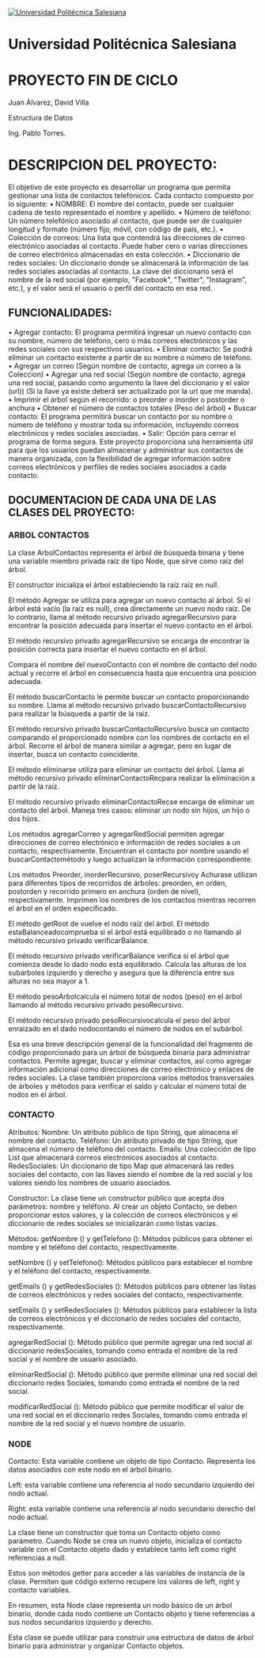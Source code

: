 [![Universidad Politécnica Salesiana ](UPS "Universidad Politécnica Salesiana ")](https://upload.wikimedia.org/wikipedia/commons/b/b0/Logo_Universidad_Polit%C3%A9cnica_Salesiana_del_Ecuador.png "Universidad Politécnica Salesiana ")
# Universidad Politécnica Salesiana
# PROYECTO FIN DE CICLO
Juan Álvarez, David Villa

Estructura de Datos

Ing. Pablo Torres.



# DESCRIPCION DEL PROYECTO:

El objetivo de este proyecto es desarrollar un programa que permita gestionar una lista de contactos telefónicos. Cada contacto compuesto por lo siguiente:
•	NOMBRE: El nombre del contacto, puede ser cualquier cadena de texto representado el nombre y apellido.
•	Número de teléfono: Un número telefónico asociado al contacto, que puede ser de cualquier longitud y formato (número fijo, móvil, con código de país, etc.).
•	Colección de correos: Una lista que contendrá las direcciones de correo electrónico asociadas al contacto. Puede haber cero o varias direcciones de correo electrónico almacenadas en esta colección.
•	Diccionario de redes sociales: Un diccionario donde se almacenará la información de las redes sociales asociadas al contacto. La clave del diccionario será el nombre de la red social (por ejemplo, "Facebook", "Twitter", "Instagram", etc.), y el valor será el usuario o perfil del contacto en esa red.

## FUNCIONALIDADES:

•	Agregar contacto: El programa permitirá ingresar un nuevo contacto con su nombre, número de teléfono, cero o más correos electrónicos y las redes sociales con sus respectivos usuarios.
•	Eliminar contacto: Se podrá eliminar un contacto existente a partir de su nombre o número de teléfono.
•	Agregar un correo (Según nombre de contacto, agrega un correo a la Coleccion)
•	Agregar una red social (Según nombre de contacto, agrega una red social, pasando como argumento la llave del diccionario y el valor (url)) (Si la llave ya existe deberá ser actualizado por la url que me manda).
•	Imprimir el árbol según el recorrido:
o	preorder
o	inorder
o	postorder
o	anchura
•	Obtener el número de contactos totales (Peso del árbol)
•	Buscar contacto: El programa permitirá buscar un contacto por su nombre o número de teléfono y mostrar toda su información, incluyendo correos electrónicos y redes sociales asociadas.
•	Salir: Opción para cerrar el programa de forma segura.
Este proyecto proporciona una herramienta útil para que los usuarios puedan almacenar y administrar sus contactos de manera organizada, con la flexibilidad de agregar información sobre correos electrónicos y perfiles de redes sociales asociados a cada contacto.


## DOCUMENTACION DE CADA UNA DE LAS CLASES DEL PROYECTO:

### ARBOL CONTACTOS
La clase ArbolContactos representa el árbol de búsqueda binaria y tiene una variable miembro privada raíz de tipo Node, que sirve como raíz del árbol.

El constructor inicializa el árbol estableciendo la raíz raíz en null.
 
El método Agregar se utiliza para agregar un nuevo contacto al árbol. Si el árbol está vacío (la raíz es null), crea directamente un nuevo nodo raíz. De lo contrario, llama al método recursivo privado agregarRecursivo para encontrar la posición adecuada para insertar el nuevo contacto en el árbol. 

El método recursivo privado agregarRecursivo se encarga de encontrar la posición correcta para insertar el nuevo contacto en el árbol. 

Compara el nombre del nuevoContacto con el nombre de contacto del nodo actual y recorre el árbol en consecuencia hasta que encuentra una posición adecuada. 

El método buscarContacto le permite buscar un contacto proporcionando su nombre. Llama al método recursivo privado buscarContactoRecursivo para realizar la búsqueda a partir de la raíz. 

El método recursivo privado buscarContactoRecursivo busca un contacto comparando el proporcionado nombre con los nombres de contacto en el árbol. Recorre el árbol de manera similar a agregar, pero en lugar de insertar, busca un contacto coincidente. 

El método eliminarse utiliza para eliminar un contacto del árbol. Llama al método recursivo privado eliminarContactoRecpara realizar la eliminación a partir de la raíz. 

El método recursivo privado eliminarContactoRecse encarga de eliminar un contacto del árbol. Maneja tres casos: eliminar un nodo sin hijos, un hijo o dos hijos. 

Los métodos agregarCorreo y agregarRedSocial permiten agregar direcciones de correo electrónico e información de redes sociales a un contacto, respectivamente. Encuentran el contacto por nombre usando el buscarContactométodo y luego actualizan la información correspondiente. 

Los métodos Preorder, inorderRecursivo, poserRecursivoy Achurase utilizan para diferentes tipos de recorridos de árboles: preorden, en orden, postorden y recorrido primero en anchura (orden de nivel), respectivamente. Imprimen los nombres de los contactos mientras recorren el árbol en el orden especificado. 

El método getRoot de vuelve el nodo raíz del árbol. El método estaBalanceadocomprueba si el árbol está equilibrado o no llamando al método recursivo privado verificarBalance. 

El método recursivo privado verificarBalance verifica si el árbol que comienza desde lo dado nodo está equilibrado. Calcula las alturas de los subárboles izquierdo y derecho y asegura que la diferencia entre sus alturas no sea mayor a 1. 

El método pesoArbolcalcula el número total de nodos (peso) en el árbol llamando al método recursivo privado pesoRecursivo. 

El método recursivo privado pesoRecursivocalcula el peso del árbol enraizado en el dado nodocontando el número de nodos en el subárbol.

Esa es una breve descripción general de la funcionalidad del fragmento de código proporcionado para un árbol de búsqueda binaria para administrar contactos. Permite agregar, buscar y eliminar contactos, así como agregar información adicional como direcciones de correo electrónico y enlaces de redes sociales. La clase también proporciona varios métodos transversales de árboles y métodos para verificar el saldo y calcular el número total de nodos en el árbol.

### CONTACTO

Atributos:
Nombre: Un atributo público de tipo String, que almacena el nombre del contacto.
Teléfono: Un atributo privado de tipo String, que almacena el número de teléfono del contacto.
Emails: Una colección de tipo List que almacenará correos electrónicos asociados al contacto.
RedesSociales: Un diccionario de tipo Map que almacenará las redes sociales del contacto, con las llaves siendo el nombre de la red social y los valores siendo los nombres de usuario asociados.

Constructor:
La clase tiene un constructor público que acepta dos parámetros: nombre y teléfono. Al crear un objeto Contacto, se deben proporcionar estos valores, y la colección de correos electrónicos y el diccionario de redes sociales se inicializarán como listas vacías.

Métodos:
getNombre () y getTelefono (): Métodos públicos para obtener el nombre y el teléfono del contacto, respectivamente.

setNombre () y setTelefono(): Métodos públicos para establecer el nombre y el teléfono del contacto, respectivamente.

getEmails () y getRedesSociales (): Métodos públicos para obtener las listas de correos electrónicos y redes sociales del contacto, respectivamente.

setEmails () y setRedesSociales (): Métodos públicos para establecer la lista de correos electrónicos y el diccionario de redes sociales del contacto, respectivamente.

agregarRedSocial (): Método público que permite agregar una red social al diccionario redesSociales, tomando como entrada el nombre de la red social y el nombre de usuario asociado.

eliminarRedSocial (): Método público que permite eliminar una red social del diccionario redes Sociales, tomando como entrada el nombre de la red social.

modificarRedSocial (): Método público que permite modificar el valor de una red social en el diccionario redes Sociales, tomando como entrada el nombre de la red social y el nuevo nombre de usuario.

### NODE
Contacto: Esta variable contiene un objeto de tipo Contacto. Representa los datos asociados con este nodo en el árbol binario.

Left: esta variable contiene una referencia al nodo secundario izquierdo del nodo actual.

Right: esta variable contiene una referencia al nodo secundario derecho del nodo actual.

La clase tiene un constructor que toma un Contacto objeto como parámetro. Cuando Node se crea un nuevo objeto, inicializa el contacto variable con el Contacto objeto dado y establece tanto left como right referencias a null.

Estos son métodos getter para acceder a las variables de instancia de la clase. Permiten que código externo recupere los valores de left, right y contacto variables.

En resumen, esta Node clase representa un nodo básico de un árbol binario, donde cada nodo contiene un Contacto objeto y tiene referencias a sus nodos secundarios izquierdo y derecho.

Esta clase se puede utilizar para construir una estructura de datos de árbol binario para administrar y organizar Contacto objetos.






